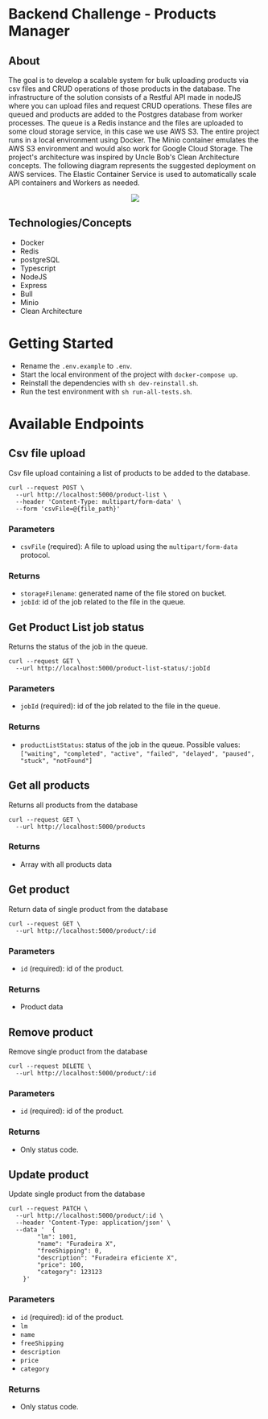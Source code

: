 # Backend Challenge - Products Manager

## About

The goal is to develop a scalable system for bulk uploading products via csv files and CRUD operations of those products in the database. The infrastructure of the solution consists of a Restful API made in nodeJS where you can upload files and request CRUD operations. These files are queued and products are added to the Postgres database from worker processes. The queue is a Redis instance and the files are uploaded to some cloud storage service, in this case we use AWS S3. The entire project runs in a local environment using Docker. The Minio container emulates the AWS S3 environment and would also work for Google Cloud Storage. The project's architecture was inspired by Uncle Bob's Clean Architecture concepts. The following diagram represents the suggested deployment on AWS services. The Elastic Container Service is used to automatically scale API containers and Workers as needed.

<p align="center">
  <img src="https://user-images.githubusercontent.com/13296861/175856555-b2a40885-203c-41fd-a6f4-d382d32d396f.png" />
</p>


## Technologies/Concepts

- Docker
- Redis
- postgreSQL
- Typescript
- NodeJS
- Express
- Bull
- Minio
- Clean Architecture

# Getting Started

- Rename the `.env.example` to `.env`.
- Start the local environment of the project with `docker-compose up`.
- Reinstall the dependencies with `sh dev-reinstall.sh`.
- Run the test environment with `sh run-all-tests.sh`.

# Available Endpoints

## Csv file upload

Csv file upload containing a list of products to be added to the database.

```
curl --request POST \
  --url http://localhost:5000/product-list \
  --header 'Content-Type: multipart/form-data' \
  --form 'csvFile=@{file_path}'
```

### Parameters

- `csvFile` (required): A file to upload using the `multipart/form-data` protocol.

### Returns

- `storageFilename`: generated name of the file stored on bucket.
- `jobId`: id of the job related to the file in the queue.

## Get Product List job status

Returns the status of the job in the queue.

```
curl --request GET \
  --url http://localhost:5000/product-list-status/:jobId
```

### Parameters

- `jobId` (required): id of the job related to the file in the queue.

### Returns

- `productListStatus`: status of the job in the queue. 
Possible values: `["waiting", "completed", "active", "failed", "delayed", "paused", "stuck", "notFound"]`

## Get all products

Returns all products from the database

```
curl --request GET \
  --url http://localhost:5000/products
```

### Returns

- Array with all products data

## Get product

Return data of single product from the database

```
curl --request GET \
  --url http://localhost:5000/product/:id
```

### Parameters

- `id` (required): id of the product.

### Returns

- Product data

## Remove product

Remove single product from the database

```
curl --request DELETE \
  --url http://localhost:5000/product/:id
```

### Parameters

- `id` (required): id of the product.

### Returns

- Only status code.

## Update product

Update single product from the database

```
curl --request PATCH \
  --url http://localhost:5000/product/:id \
  --header 'Content-Type: application/json' \
  --data '	{
		"lm": 1001,
		"name": "Furadeira X",
		"freeShipping": 0,
		"description": "Furadeira eficiente X",
		"price": 100,
		"category": 123123
	}'
```

### Parameters

- `id` (required): id of the product.
- `lm`
- `name`
- `freeShipping`
- `description`
- `price`
- `category`

### Returns

- Only status code.
